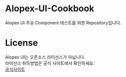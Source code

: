 # Alopex-UI-Cookbook
Alopex UI 주요 Component 테스트를 위한 Repository입니다.  

# License
Alopex UI는 오픈소스 라이선스가 아닙니다.  
라이선스 취득방법은 공식 사이트에서 확인하세요.  
[공식사이트](http://ui.alopex.io/support/support)
